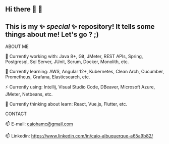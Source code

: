 ## Hi there 👋 👋 

## This is my ✨ _special_ ✨ repository! It tells some things about me! Let's go ? ;)

ABOUT ME

  🔭 Currently working with: Java 8+, Git, JMeter, REST APIs, Spring, Postgresql, Sql Server, JUnit, Scrum, Docker, Monolith, etc.
  
  🌱 Currently learning: AWS, Angular 12+, Kubernetes, Clean Arch, Cucumber, Prometheus, Grafana, Elasticsearch, etc.
  
  ⚡ Currently using: Intellij, Visual Studio Code, DBeaver, Microsoft Azure, JMeter, Netbeans, etc.
  
  🤔 Currently thinking about learn: React, Vue.js, Flutter, etc.

CONTACT

  📫 E-mail: caiohamc@gmail.com 
  
  📫 Linkedin: https://www.linkedin.com/in/caio-albuquerque-a65a9b82/
  
